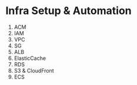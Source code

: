 # Infra Setup & Automation
1. ACM
2. IAM
3. VPC
4. SG
5. ALB
6. ElasticCache
7. RDS
8. S3 & CloudFront
9. ECS